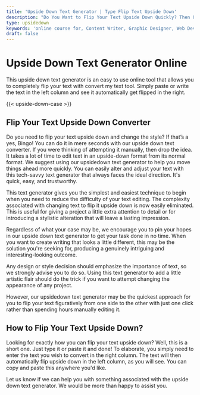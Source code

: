 ```yaml
---
title: 'Upside Down Text Generator | Type Flip Text Upside Down'
description: "Do You Want to Flip Your Text Upside Down Quickly? Then Use Our Free Fast Online Upside Down Text Generator Here with convert my text online free tool"
type: upsidedown
keywords: 'online course for, Content Writer, Graphic Designer, Web Developer, Software Engineer, Frontend Developer graphic designer, UI designer, digital marketing'
draft: false
---
```


# Upside Down Text Generator Online

This upside down text generator is an easy to use online tool that allows you to completely flip your text with convert my text tool. Simply paste or write the text in the left column and see it automatically get flipped in the right.



{{< upside-down-case >}}

## Flip Your Text Upside Down Converter

Do you need to flip your text upside down and change the style? If that’s a yes, Bingo! You can do it in mere seconds with our upside down text converter. If you were thinking of attempting it manually, then drop the idea. It takes a lot of time to edit text in an upside-down format from its normal format. We suggest using our upsidedown text generator to help you move things ahead more quickly. You can easily alter and adjust your text with this tech-savvy text generator that always faces the ideal direction. It's quick, easy, and trustworthy.

This text generator gives you the simplest and easiest technique to begin when you need to reduce the difficulty of your text editing. The complexity associated with changing text to flip it upside down is now easily eliminated. This is useful for giving a project a little extra attention to detail or for introducing a stylistic alteration that will leave a lasting impression.

Regardless of what your case may be, we encourage you to pin your hopes in our upside down text generator to get your task done in no time. When you want to create writing that looks a little different, this may be the solution you're seeking for, producing a genuinely intriguing and interesting-looking outcome.

Any design or style decision should emphasize the importance of text, so we strongly advise you to do so. Using this text generator to add a little artistic flair should do the trick if you want to attempt changing the appearance of any project.

However, our upsidedown text generator may be the quickest approach for you to flip your text figuratively from one side to the other with just one click rather than spending hours manually editing it.

## How to  Flip Your Text Upside Down?

Looking for exactly how you can flip your text upside down? Well, this is a short one. Just type it or paste it and done! To elaborate, you simply need to enter the text you wish to convert in the right column. The text will then automatically flip upside down in the left column, as you will see. You can copy and paste this anywhere you'd like.

Let us know if we can help you with something associated with the upside down text generator. We would be more than happy to assist you. 

